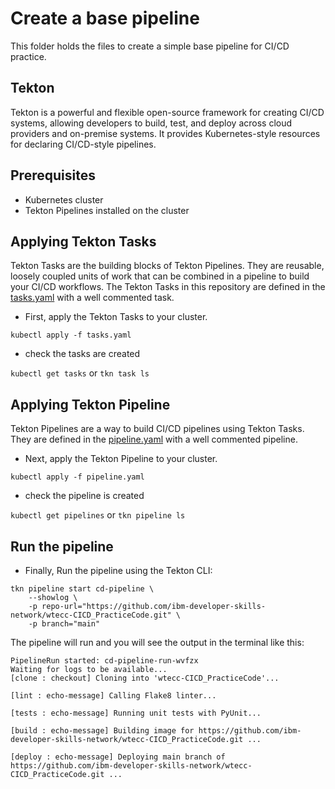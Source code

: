 # Create a base pipeline

This folder holds the files to create a simple base pipeline for CI/CD practice.

## Tekton

Tekton is a powerful and flexible open-source framework for creating CI/CD systems, allowing developers to build, test, and deploy across cloud providers and on-premise systems. It provides Kubernetes-style resources for declaring CI/CD-style pipelines.

## Prerequisites

- Kubernetes cluster
- Tekton Pipelines installed on the cluster

## Applying Tekton Tasks

Tekton Tasks are the building blocks of Tekton Pipelines. They are reusable, loosely coupled units of work that can be combined in a pipeline to build your CI/CD workflows. The Tekton Tasks in this repository are defined in the [tasks.yaml](tasks.yaml) with a well commented task.

- First, apply the Tekton Tasks to your cluster.

`kubectl apply -f tasks.yaml`

- check the tasks are created

`kubectl get tasks` or `tkn task ls`

## Applying Tekton Pipeline

Tekton Pipelines are a way to build CI/CD pipelines using Tekton Tasks. They are defined in the [pipeline.yaml](pipeline.yaml) with a well commented pipeline.

- Next, apply the Tekton Pipeline to your cluster.

`kubectl apply -f pipeline.yaml`

- check the pipeline is created

`kubectl get pipelines` or `tkn pipeline ls`

## Run the pipeline

- Finally, Run the pipeline using the Tekton CLI:

```
tkn pipeline start cd-pipeline \
    --showlog \
    -p repo-url="https://github.com/ibm-developer-skills-network/wtecc-CICD_PracticeCode.git" \
    -p branch="main"
```

The pipeline will run and you will see the output in the terminal like this:

```
PipelineRun started: cd-pipeline-run-wvfzx
Waiting for logs to be available...
[clone : checkout] Cloning into 'wtecc-CICD_PracticeCode'...

[lint : echo-message] Calling Flake8 linter...

[tests : echo-message] Running unit tests with PyUnit...

[build : echo-message] Building image for https://github.com/ibm-developer-skills-network/wtecc-CICD_PracticeCode.git ...

[deploy : echo-message] Deploying main branch of https://github.com/ibm-developer-skills-network/wtecc-CICD_PracticeCode.git ...
```
